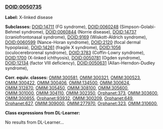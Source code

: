 
### [DOID:0050735](http://purl.obolibrary.org/obo/DOID_0050735)
**Label:** X-linked disease

**Subclasses:** [DOID:14711](http://purl.obolibrary.org/obo/DOID_14711) (FG syndrome), [DOID:0060248](http://purl.obolibrary.org/obo/DOID_0060248) (Simpson-Golabi-Behmel syndrome), [DOID:0060844](http://purl.obolibrary.org/obo/DOID_0060844) (Norrie disease), [DOID:14737](http://purl.obolibrary.org/obo/DOID_14737) (craniofrontonasal syndrome), [DOID:9169](http://purl.obolibrary.org/obo/DOID_9169) (Wiskott-Aldrich syndrome), [DOID:0060599](http://purl.obolibrary.org/obo/DOID_0060599) (Nance-Horan syndrome), [DOID:2120](http://purl.obolibrary.org/obo/DOID_2120) (focal dermal hypoplasia), [DOID:14261](http://purl.obolibrary.org/obo/DOID_14261) (fragile X syndrome), [DOID:1056](http://purl.obolibrary.org/obo/DOID_1056) (oculocerebrorenal syndrome), [DOID:3783](http://purl.obolibrary.org/obo/DOID_3783) (Coffin-Lowry syndrome), [DOID:1700](http://purl.obolibrary.org/obo/DOID_1700) (X-linked ichthyosis), [DOID:0050781](http://purl.obolibrary.org/obo/DOID_0050781) (Ogden syndrome), [DOID:12134](http://purl.obolibrary.org/obo/DOID_12134) (factor VIII deficiency), [DOID:0050631](http://purl.obolibrary.org/obo/DOID_0050631) (Allan-Herndon-Dudley syndrome), 

**Corr. equiv. classes:** [OMIM:300581](http://purl.obolibrary.org/obo/OMIM_300581), [OMIM:300321](http://purl.obolibrary.org/obo/OMIM_300321), [OMIM:300523](http://purl.obolibrary.org/obo/OMIM_300523), [OMIM:300422](http://purl.obolibrary.org/obo/OMIM_300422), [OMIM:300406](http://purl.obolibrary.org/obo/OMIM_300406), [OMIM:134500](http://purl.obolibrary.org/obo/OMIM_134500), [OMIM:300624](http://purl.obolibrary.org/obo/OMIM_300624), [OMIM:312870](http://purl.obolibrary.org/obo/OMIM_312870), [OMIM:305450](http://purl.obolibrary.org/obo/OMIM_305450), [OMIM:308100](http://purl.obolibrary.org/obo/OMIM_308100), [OMIM:305600](http://purl.obolibrary.org/obo/OMIM_305600), [OMIM:301000](http://purl.obolibrary.org/obo/OMIM_301000), [OMIM:304110](http://purl.obolibrary.org/obo/OMIM_304110), [OMIM:302350](http://purl.obolibrary.org/obo/OMIM_302350), [Orphanet:373](http://www.orpha.net/ORDO/Orphanet_373), [OMIM:303600](http://purl.obolibrary.org/obo/OMIM_303600), [OMIM:300855](http://purl.obolibrary.org/obo/OMIM_300855), [Orphanet:93932](http://www.orpha.net/ORDO/Orphanet_93932), [OMIM:300209](http://purl.obolibrary.org/obo/OMIM_300209), [Orphanet:649](http://www.orpha.net/ORDO/Orphanet_649), [Orphanet:627](http://www.orpha.net/ORDO/Orphanet_627), [OMIM:309000](http://purl.obolibrary.org/obo/OMIM_309000), [OMIM:277970](http://purl.obolibrary.org/obo/OMIM_277970), [Orphanet:323](http://www.orpha.net/ORDO/Orphanet_323), [OMIM:310600](http://purl.obolibrary.org/obo/OMIM_310600), 

**Class expressions from DL-Learner:**

No results from DL-Learner...



